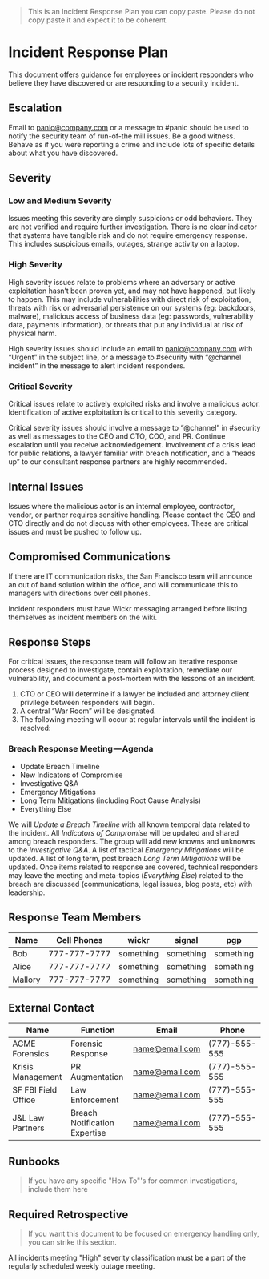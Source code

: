 > This is an Incident Response Plan you can copy paste. Please do not copy paste it and expect it to be coherent.

# Incident Response Plan
This document offers guidance for employees or incident responders who believe they have discovered or are responding to a security incident.

## Escalation
Email to panic@company.com or a message to #panic should be used to notify the security team of run-of-the mill issues. Be a good witness. Behave as if you were reporting a crime and include lots of specific details about what you have discovered.

## Severity

### Low and Medium Severity
Issues meeting this severity are simply suspicions or odd behaviors. They are not verified and require further investigation. There is no clear indicator that systems have tangible risk and do not require emergency response. This includes suspicious emails, outages, strange activity on a laptop.

### High Severity
High severity issues relate to problems where an adversary or active exploitation hasn’t been proven yet, and may not have happened, but likely to happen. This may include vulnerabilities with direct risk of exploitation, threats with risk or adversarial persistence on our systems (eg: backdoors, malware), malicious access of business data (eg: passwords, vulnerability data, payments information), or threats that put any individual at risk of physical harm.

High severity issues should include an email to panic@company.com with “Urgent” in the subject line, or a message to #security with “@channel incident” in the message to alert incident responders.

### Critical Severity
Critical issues relate to actively exploited risks and involve a malicious actor. Identification of active exploitation is critical to this severity category.

Critical severity issues should involve a message to “@channel” in #security as well as messages to the CEO and CTO, COO, and PR. Continue escalation until you receive acknowledgement. Involvement of a crisis lead for public relations, a lawyer familiar with breach notification, and a “heads up” to our consultant response partners are highly recommended.

## Internal Issues
Issues where the malicious actor is an internal employee, contractor, vendor, or partner requires sensitive handling. Please contact the CEO and CTO directly and do not discuss with other employees. These are critical issues and must be pushed to follow up.

## Compromised Communications
If there are IT communication risks, the San Francisco team will announce an out of band solution within the office, and will communicate this to managers with directions over cell phones.

Incident responders must have Wickr messaging arranged before listing themselves as incident members on the wiki.

## Response Steps
For critical issues, the response team will follow an iterative response process designed to investigate, contain exploitation, remediate our vulnerability, and document a post-mortem with the lessons of an incident. 

1. CTO or CEO will determine if a lawyer be included and attorney client privilege between responders will begin.
2. A central “War Room” will be designated.
3. The following meeting will occur at regular intervals until the incident is resolved:

### Breach Response Meeting — Agenda
- Update Breach Timeline
- New Indicators of Compromise
- Investigative Q&A
- Emergency Mitigations
- Long Term Mitigations (including Root Cause Analysis)
- Everything Else

We will _Update a Breach Timeline_ with all known temporal data related to the incident. All _Indicators of Compromise_ will be updated and shared among breach responders. The group will add new knowns and unknowns to the _Investigative Q&A_. A list of tactical _Emergency Mitigations_ will be updated. A list of long term, post breach _Long Term Mitigations_ will be updated. Once items related to response are covered, technical responders may leave the meeting and meta-topics (_Everything Else_) related to the breach are discussed (communications, legal issues, blog posts, etc) with leadership.

## Response Team Members

| Name    | Cell Phones  | wickr     | signal    | pgp       |
|---------|--------------|-----------|-----------|-----------|
| Bob     | 777-777-7777 | something | something | something |
| Alice   | 777-777-7777 | something | something | something |
| Mallory | 777-777-7777 | something | something | something |

## External Contact

| Name                | Function          | Email          | Phone         |
|---------------------|-------------------|----------------|---------------|
| ACME Forensics      | Forensic Response | name@email.com | (777)-555-555 |
| Krisis Management   | PR Augmentation   | name@email.com | (777)-555-555 |
| SF FBI Field Office | Law Enforcement   | name@email.com | (777)-555-555 |
| J&L Law Partners | Breach Notification Expertise   | name@email.com | (777)-555-555 |

## Runbooks
> If you have any specific "How To"'s for common investigations, include them here

## Required Retrospective
> If you want this document to be focused on emergency handling only, you can strike this section.

All incidents meeting "High" severity classification must be a part of the regularly scheduled weekly outage meeting.


